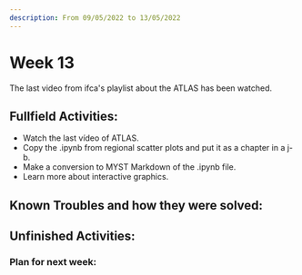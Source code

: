 ```yaml
---
description: From 09/05/2022 to 13/05/2022
---
```


# Week 13

The last video from ifca's playlist about the ATLAS has been watched.

## Fullfield Activities:

* Watch the last vídeo of ATLAS.
* Copy the .ipynb from regional scatter plots and put it as a chapter in a j-b.
* Make a conversion to MYST Markdown of the .ipynb file.
* Learn more about interactive graphics.

## Known Troubles and how they were solved:



## Unfinished Activities:


### Plan for next week:

<script src="https://utteranc.es/client.js"
        repo="PhantomAurelia/activitiesbook-jb"
        issue-term="pathname"
        theme="github-light"
        crossorigin="anonymous"
        async>
</script>